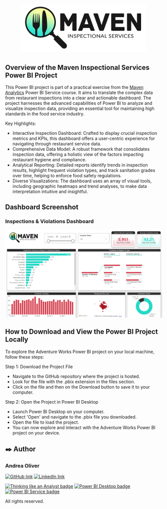 # <p align="center" background-color= "white"><img src="https://github.com/AndreaOliver/MavenInspectionalServices/blob/main/MavenInspectionalServices%20Images/Maven_Inspectional_Services.png" width="400"></p>

## Overview of the Maven Inspectional Services Power BI Project

This Power BI project is part of a practical exercise from the [Maven Analytics](https://github.com/MavenAnalytics) Power BI Service course. It aims to translate the complex data from restaurant inspections into a clear and actionable dashboard. The project harnesses the advanced capabilities of Power BI to analyze and visualize inspection data, providing an essential tool for maintaining high standards in the food service industry.

Key Highlights:
- Interactive Inspection Dashboard: Crafted to display crucial inspection metrics and KPIs, this dashboard offers a user-centric experience for navigating through restaurant service data.
- Comprehensive Data Model: A robust framework that consolidates inspection data, offering a holistic view of the factors impacting restaurant hygiene and compliance.
- Analytical Reporting: Detailed reports identify trends in inspection results, highlight frequent violation types, and track sanitation grades over time, helping to enforce food safety regulations.
- Diverse Visualizations: The dashboard uses an array of visual tools, including geographic heatmaps and trend analyses, to make data interpretation intuitive and insightful.

## Dashboard Screenshot

### Inspections & Violations Dashboard
<img src="https://github.com/AndreaOliver/MavenInspectionalServices/blob/main/MavenInspectionalServices%20Screenshots/MavenInspectionalServices-Dashboard.png">


## How to Download and View the Power BI Project Locally
To explore the Adventure Works Power BI project on your local machine, follow these steps:

Step 1: Download the Project File
- Navigate to the GitHub repository where the project is hosted.
- Look for the file with the .pbix extension in the files section.
- Click on the file and then on the Download button to save it to your computer.

Step 2: Open the Project in Power BI Desktop
- Launch Power BI Desktop on your computer.
- Select 'Open' and navigate to the .pbix file you downloaded.
- Open the file to load the project.
- You can now explore and interact with the Adventure Works Power BI project on your device.


## ✒️ Author

### Andrea Oliver

<!--- Social Media Links -->
<a href="https://github.com/AndreaOliver"><img src="https://img.shields.io/badge/GitHub-%23121011.svg?style=plastic&logo=github&logoColor=white" alt="GitHub link" height="20"/></a> 
<a href="https://www.linkedin.com/in/andrea--oliver"><img src="https://img.shields.io/badge/LinkedIn-%230077B5.svg?style=plastic&logo=linkedin&logoColor=white" alt="LinkedIn link" height="20"/></a>

<!-- Data Analysis Badges -->
<p>
  <a href="https://certificates.mavenanalytics.io/ffa9bee6-7761-4f13-9ac1-0d4e06608fab"><img src="https://api.accredible.com/v1/frontend/credential_website_embed_image/badge/87325450" alt="Thinking like an Analyst badge" height="100"/></a> 
  <a href="https://certificates.mavenanalytics.io/8b7b46ab-1c06-4d33-b6b6-656cf6ae868c"><img src="https://api.accredible.com/v1/frontend/credential_website_embed_image/badge/88953855" alt="Power BI Desktop badge" height="100"/></a> 
  <a href="https://certificates.mavenanalytics.io/8b7b46ab-1c06-4d33-b6b6-656cf6ae868c"><img src="https://api.accredible.com/v1/frontend/credential_website_embed_image/badge/92426614" alt="Power BI Service badge" height="100"/></a> 
</p>

All rights reserved.
